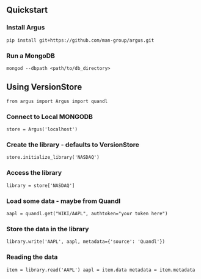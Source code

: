 

## Quickstart

### Install Argus

``
pip install git+https://github.com/man-group/argus.git
``

### Run a MongoDB

``
mongod --dbpath <path/to/db_directory>
``

## Using VersionStore
``
from argus import Argus
import quandl
``
### Connect to Local MONGODB
``
store = Argus('localhost')
``

### Create the library - defaults to VersionStore
``
store.initialize_library('NASDAQ')
``

### Access the library
``
library = store['NASDAQ']
``

### Load some data - maybe from Quandl
``
aapl = quandl.get("WIKI/AAPL", authtoken="your token here")
``

### Store the data in the library
``
library.write('AAPL', aapl, metadata={'source': 'Quandl'})
``

### Reading the data
``
item = library.read('AAPL')
aapl = item.data
metadata = item.metadata
``
